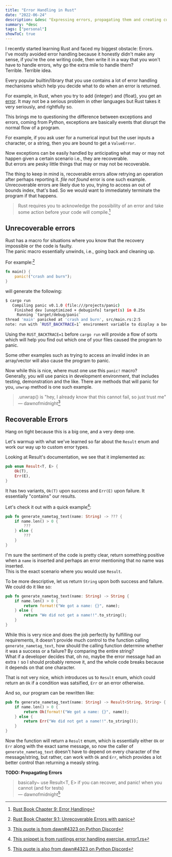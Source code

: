 ```yaml
---
title: "Error Handling in Rust"
date: "2022-06-24"
description: &desc "Expressing errors, propagating them and creating custom error types."
summary: *desc
tags: ["personal"]
showToC: true
---
```


I recently started learning Rust and faced my biggest obstacle: Errors.  
I've mostly avoided error handling because it honestly didn't make any sense,
if you're the one writing code, then write it in a way that you won't have to
handle errors, why go the extra mile to handle them?  
Terrible. Terrible idea.  

Every popular builtin/library that you use contains a lot of error handling
mechanisms which help you decide what to do when an error is returned.  

For example, in Rust, when you try to add {integer} and {float},
you get an [error](https://doc.rust-lang.org/stable/error-index.html#E0277).
It may not be a serious problem in other languages but Rust takes it very
seriously, and rightfully so.  

This brings me to questioning the difference between exceptions and errors,
coming from Python, exceptions are basically events that disrupt the normal
flow of a program.  

For example, if you ask user for a numerical input but the user inputs a character,
or a string, then you are bound to get a `ValueError`.  

Now exceptions can be easily handled by anticipating what may or may not happen
given a certain scenario i.e., they are recoverable.  
But errors are pesky little things that may or may not be recoverable.  

The thing to keep in mind is, recoverable errors allow retrying an operation after
perhaps reporting it. *file not found* error is one such example.  
Unrecoverable errors are likely due to you, trying to access an out of bounds index,
that's bad. So we would want to immediately terminate the program if that happens.
> Rust requires you to acknowledge the possibility of an error and take some action
> before your code will compile.[^1]

## Unrecoverable errors

Rust has a macro for situations where you know that the recovery impossible or the
code is faulty.  
The panic macro essentially unwinds, i.e., going back and cleaning up.  

For example:[^2]  

```rs
fn main() {
    panic!("crash and burn");
}
```  

will generate the following:  

```bash
$ cargo run
   Compiling panic v0.1.0 (file:///projects/panic)
    Finished dev [unoptimized + debuginfo] target(s) in 0.25s
     Running `target/debug/panic`
thread 'main' panicked at 'crash and burn', src/main.rs:2:5
note: run with `RUST_BACKTRACE=1` environment variable to display a backtrace
```  

Using the `RUST_BACKTRACE=1` before `cargo run` will provide a flow of sorts which
will help you find out which one of your files caused the program to panic.  

Some other examples such as trying to access an invalid index in an array/vector will
also cause the program to panic.

Now while this is nice, where must one use this `panic!` macro?  
Generally, you will use panics in development environment, that includes testing,
demonstration and the like. There are methods that will panic for you, `unwrap` method
is one such example.  
> .unwrap() is "hey, I already know that this cannot fail, so just trust me"  
> — dawnofmidnight[^3]

## Recoverable Errors

Hang on tight because this is a big one, and a very deep one.  

Let's warmup with what we've learned so far about the `Result` enum and work our way
up to custom error types.  

Looking at Result's documentation, we see that it implemented as:  

```rs
pub enum Result<T, E> {
    Ok(T),
    Err(E),
}
```

It has two variants, `Ok(T)` upon success and `Err(E)` upon failure. It essentially
"contains" our results.

Let's check it out with a quick example[^4]:

```rs
pub fn generate_nametag_text(name: String) -> ??? {
    if name.len() > 0 {
        ???
    } else {
        ???
    }
}
```

I'm sure the sentiment of the code is pretty clear, return something positive when
a `name` is inserted and perhaps an error mentioning that no name was inserted.  
This is the exact scenario where you would use `Result`.  

To be more descriptive, let us return `String` upon both success and failure.  
We could do it like so:  

```rs
pub fn generate_nametag_text(name: String) -> String {
    if name.len() > 0 {
        return format!("We got a name: {}", name);
    } else {
        return "We did not get a name!!".to_string();
    }
}
```

While this is very nice and does the job perfectly by fulfilling our requirements, it
doesn't provide much control to the function calling `generate_nametag_text`, how should
the calling function determine whether it was a success or a failure? By comparing the
entire string?  
What if a developer decides that, oh no, maybe the error message had an extra `!`
so I should probably remove it, and the whole code breaks because it depends on that one character.  

That is not very nice, which introduces us to `Result` enum, which could return an `Ok` if
a condition was satsified, `Err` or an error otherwise.  

And so, our program can be rewritten like:  

```rs
pub fn generate_nametag_text(name: String) -> Result<String, String> {
    if name.len() > 0 {
        return Ok(format!("We got a name: {}", name));
    } else {
        return Err("We did not get a name!!".to_string());
    }
}
```

Now the function will return a `Result` enum, which is essentially either
`Ok` or `Err` along with the exact same message, so now the caller of
`generate_nametag_text` doesn't have to depend on every character of the
message/string, but rather, can work with `Ok` and `Err`, which provides a lot better
control than returning a measly string.  

**TODO: Propagating Errors**

> basically~ use Result<T, E> if you can recover, and panic! when you cannot (and for tests)  
> — dawnofmidnight[^5]

[^1]: [Rust Book Chapter 9: Error Handling](https://doc.rust-lang.org/book/ch09-00-error-handling.html)
[^2]: [Rust Book Chapter 9.1: Unrecoverable Errors with panic](https://doc.rust-lang.org/book/ch09-01-unrecoverable-errors-with-panic.html#unrecoverable-errors-with-panic)
[^3]: [This quote is from dawn#4323 on Python Discord](https://discord.com/channels/267624335836053506/291284109232308226/987730661668454430)
[^4]: [This snippet is from rustlings error handling exercise, error1.rs](https://github.com/rust-lang/rustlings/blob/main/exercises/error_handling/errors1.rs)
[^5]: [This quote is also from dawn#4323 on Python Discord](https://discord.com/channels/267624335836053506/291284109232308226/987730494730936351)
